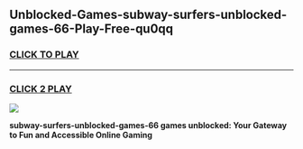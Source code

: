 
## Unblocked-Games-subway-surfers-unblocked-games-66-Play-Free-qu0qq
<h3>
<a href="https://premium76.site?title=subway-surfers-unblocked-games-66&ref=18A">CLICK TO PLAY</a></h3>
<hr>

<h3>
<a href="https://premium76.site?title=subway-surfers-unblocked-games-66&ref=18A">CLICK 2 PLAY</a>
  
</h3>

<a href="https://premium76.site?title=subway-surfers-unblocked-games-66&ref=18A"><img src="https://clearcache.store/games.png"></a>


**subway-surfers-unblocked-games-66 games unblocked: Your Gateway to Fun and Accessible Online Gaming**
